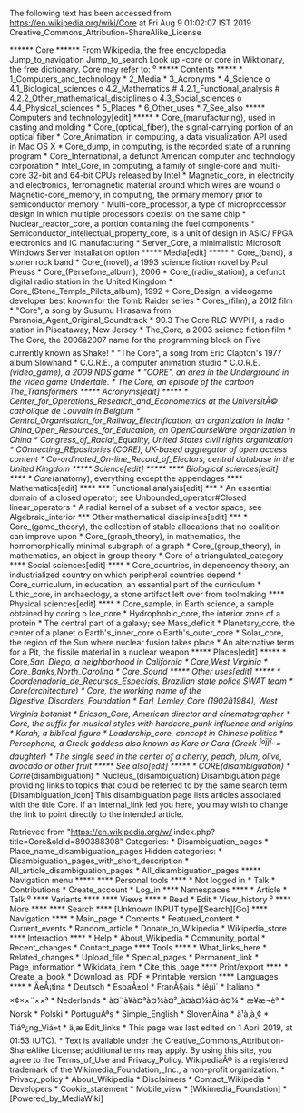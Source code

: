 The following text has been accessed from https://en.wikipedia.org/wiki/Core at Fri Aug 9 01:02:07 IST 2019
Creative_Commons_Attribution-ShareAlike_License




















****** Core ******
From Wikipedia, the free encyclopedia
Jump_to_navigation Jump_to_search
 Look up -core or core in Wiktionary, the free dictionary.
Core may refer to:
⁰
***** Contents *****
    * 1_Computers_and_technology
    * 2_Media
    * 3_Acronyms
    * 4_Science
          o 4.1_Biological_sciences
          o 4.2_Mathematics
                # 4.2.1_Functional_analysis
                # 4.2.2_Other_mathematical_disciplines
          o 4.3_Social_sciences
          o 4.4_Physical_sciences
    * 5_Places
    * 6_Other_uses
    * 7_See_also
***** Computers and technology[edit] *****
    * Core_(manufacturing), used in casting and molding
    * Core_(optical_fiber), the signal-carrying portion of an optical fiber
    * Core_Animation, in computing, a data visualization API used in Mac OS X
    * Core_dump, in computing, is the recorded state of a running program
    * Core_International, a defunct American computer and technology
      corporation
    * Intel_Core, in computing, a family of single-core and multi-core 32-bit
      and 64-bit CPUs released by Intel
    * Magnetic_core, in electricity and electronics, ferromagnetic material
      around which wires are wound
          o Magnetic-core_memory, in computing, the primary memory prior to
            semiconductor memory
    * Multi-core_processor, a type of microprocessor design in which multiple
      processors coexist on the same chip
    * Nuclear_reactor_core, a portion containing the fuel components
    * Semiconductor_intellectual_property_core, is a unit of design in ASIC/
      FPGA electronics and IC manufacturing
    * Server_Core, a minimalistic Microsoft Windows Server installation option
***** Media[edit] *****
    * Core_(band), a stoner rock band
    * Core_(novel), a 1993 science fiction novel by Paul Preuss
    * Core_(Persefone_album), 2006
    * Core_(radio_station), a defunct digital radio station in the United
      Kingdom
    * Core_(Stone_Temple_Pilots_album), 1992
    * Core_Design, a videogame developer best known for the Tomb Raider series
    * Cores_(film), a 2012 film
    * "Core", a song by Susumu Hirasawa from Paranoia_Agent_Original_Soundtrack
    * 90.3 The Core RLC-WVPH, a radio station in Piscataway, New Jersey
    * The_Core, a 2003 science fiction film
    * The Core, the 2006â2007 name for the programming block on Five
      currently known as Shake!
    * "The Core", a song from Eric Clapton's 1977 album Slowhand
    * C.O.R.E., a computer animation studio
    * C.O.R.E._(video_game), a 2009 NDS game
    * "CORE", an area in the Underground in the video game Undertale.
    * The Core, an episode of the cartoon The_Transformers
***** Acronyms[edit] *****
    * Center_for_Operations_Research_and_Econometrics at the UniversitÃ©
      catholique de Louvain in Belgium
    * Central_Organisation_for_Railway_Electrification, an organization in
      India
    * China_Open_Resources_for_Education, an OpenCourseWare organization in
      China
    * Congress_of_Racial_Equality, United States civil rights organization
    * COnnecting_REpositories (CORE), UK-based aggregator of open access
      content
    * Co-ordinated_On-line_Record_of_Electors, central database in the United
      Kingdom
***** Science[edit] *****
**** Biological sciences[edit] ****
    * Core_(anatomy), everything except the appendages
**** Mathematics[edit] ****
*** Functional analysis[edit] ***
    * An essential domain of a closed operator; see Unbounded_operator#Closed
      linear_operators
    * A radial kernel of a subset of a vector space; see Algebraic_interior
*** Other mathematical disciplines[edit] ***
    * Core_(game_theory), the collection of stable allocations that no
      coalition can improve upon
    * Core_(graph_theory), in mathematics, the homomorphically minimal subgraph
      of a graph
    * Core_(group_theory), in mathematics, an object in group theory
    * Core of a triangulated_category
**** Social sciences[edit] ****
    * Core_countries, in dependency theory, an industrialized country on which
      peripheral countries depend
    * Core_curriculum, in education, an essential part of the curriculum
    * Lithic_core, in archaeology, a stone artifact left over from toolmaking
**** Physical sciences[edit] ****
    * Core_sample, in Earth science, a sample obtained by coring
          o Ice_core
    * Hydrophobic_core, the interior zone of a protein
    * The central part of a galaxy; see Mass_deficit
    * Planetary_core, the center of a planet
          o Earth's_inner_core
          o Earth's_outer_core
    * Solar_core, the region of the Sun where nuclear fusion takes place
    * An alternative term for a Pit, the fissile material in a nuclear weapon
***** Places[edit] *****
    * Core,_San_Diego, a neighborhood in California
    * Core,_West_Virginia
    * Core_Banks,_North_Carolina
    * Core_Sound
***** Other uses[edit] *****
    * Coordenadoria_de_Recursos_Especiais, Brazilian state police SWAT team
    * Core_(architecture)
    * Core, the working name of the Digestive_Disorders_Foundation
    * Earl_Lemley_Core (1902â1984), West Virginia botanist
    * Ericson_Core, American director and cinematographer
    * Core, the suffix for musical styles with hardcore_punk influence and
      origins
    * Korah, a biblical figure
    * Leadership_core, concept in Chinese politics
    * Persephone, a Greek goddess also known as Kore or Cora (Greek ÎºÏÏÎ· =
      daughter)
    * The single seed in the center of a cherry, peach, plum, olive, avocado or
      other fruit
***** See also[edit] *****
    * CORE_(disambiguation)
    * Corre_(disambiguation)
    * Nucleus_(disambiguation)
                      Disambiguation page providing links to topics that could
                      be referred to by the same search term
[Disambiguation_icon] This disambiguation page lists articles associated with
                      the title Core.
                      If an internal_link led you here, you may wish to change
                      the link to point directly to the intended article.

Retrieved from "https://en.wikipedia.org/w/
index.php?title=Core&oldid=890388308"
Categories:
    * Disambiguation_pages
    * Place_name_disambiguation_pages
Hidden categories:
    * Disambiguation_pages_with_short_description
    * All_article_disambiguation_pages
    * All_disambiguation_pages
***** Navigation menu *****
**** Personal tools ****
    * Not logged in
    * Talk
    * Contributions
    * Create_account
    * Log_in
**** Namespaces ****
    * Article
    * Talk
⁰
**** Variants ****
**** Views ****
    * Read
    * Edit
    * View_history
⁰
**** More ****
**** Search ****
[Unknown INPUT type][Search][Go]
**** Navigation ****
    * Main_page
    * Contents
    * Featured_content
    * Current_events
    * Random_article
    * Donate_to_Wikipedia
    * Wikipedia_store
**** Interaction ****
    * Help
    * About_Wikipedia
    * Community_portal
    * Recent_changes
    * Contact_page
**** Tools ****
    * What_links_here
    * Related_changes
    * Upload_file
    * Special_pages
    * Permanent_link
    * Page_information
    * Wikidata_item
    * Cite_this_page
**** Print/export ****
    * Create_a_book
    * Download_as_PDF
    * Printable_version
**** Languages ****
    * ÄeÅ¡tina
    * Deutsch
    * EspaÃ±ol
    * FranÃ§ais
    * íêµ­ì´
    * Italiano
    * ×¢××¨××ª
    * Nederlands
    * à¤¨à¥à¤ªà¤¾à¤²_à¤­à¤¾à¤·à¤¾
    * æ¥æ¬èª
    * Norsk
    * Polski
    * PortuguÃªs
    * Simple_English
    * SlovenÄina
    * à¹à¸à¸¢
    * Tiáº¿ng_Viá»t
    * ä¸­æ
Edit_links
    * This page was last edited on 1 April 2019, at 01:53 (UTC).
    * Text is available under the Creative_Commons_Attribution-ShareAlike
      License; additional terms may apply. By using this site, you agree to the
      Terms_of_Use and Privacy_Policy. WikipediaÂ® is a registered trademark of
      the Wikimedia_Foundation,_Inc., a non-profit organization.
    * Privacy_policy
    * About_Wikipedia
    * Disclaimers
    * Contact_Wikipedia
    * Developers
    * Cookie_statement
    * Mobile_view
    * [Wikimedia_Foundation]
    * [Powered_by_MediaWiki]
